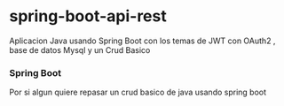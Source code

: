 # spring-boot-api-rest
Aplicacion Java usando Spring Boot con los temas de JWT con OAuth2 , base de datos Mysql y un Crud Basico

### Spring Boot

Por si algun quiere repasar un crud basico de java usando spring boot 
